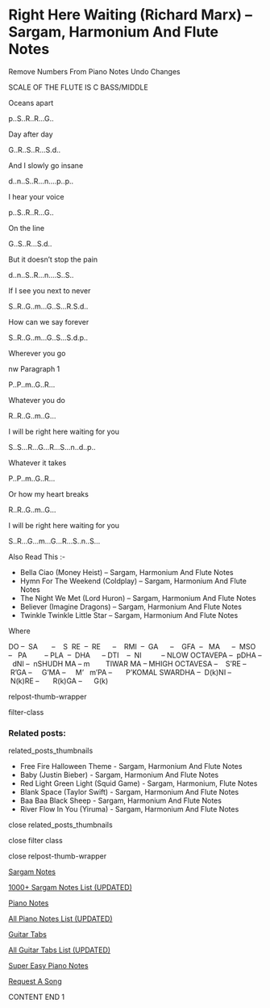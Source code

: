 
# Right Here Waiting (Richard Marx) – Sargam, Harmonium And Flute Notes

Remove Numbers From Piano Notes
Undo Changes

SCALE OF THE FLUTE IS C BASS/MIDDLE

Oceans apart

p..S..R..R…G..

Day after day

G..R..S..R…S.d..

And I slowly go insane

d..n..S..R…n….p..p..

I hear your voice

p..S..R..R…G..

On the line

G..S..R…S.d..

But it doesn’t stop the pain

d..n..S..R…n….S..S..

If I see you next to never

S..R..G..m…G..S…R.S.d..

How can we say forever

S..R..G..m…G..S…S.d.p..

Wherever you go

nw Paragraph 1

P..P..m..G..R…

Whatever you do

R..R..G..m..G…

I will be right here waiting for you

S..S…R…G…R…S…n..d..p..

Whatever it takes

P..P..m..G..R…

Or how my heart breaks

R..R..G..m..G…

I will be right here waiting for you

S..R…G…m…G…R…S..n..S…

Also Read This :-

* Bella Ciao (Money Heist) – Sargam, Harmonium And Flute Notes
* Hymn For The Weekend (Coldplay) – Sargam, Harmonium And Flute Notes
* The Night We Met (Lord Huron) – Sargam, Harmonium And Flute Notes
* Believer (Imagine Dragons) – Sargam, Harmonium And Flute Notes
* Twinkle Twinkle Little Star – Sargam, Harmonium And Flute Notes

Where

DO –  SA       –    S  RE  –  RE      –    RMI  –  GA      –    GFA  –   MA      –  MSO  –   PA         – PLA  –  DHA      – DTI    –  NI          – NLOW OCTAVEPA –  pDHA –  dNI –  nSHUDH MA – m        TIWAR MA – MHIGH OCTAVESA –    S’RE –     R’GA –     G’MA –     M’   m’PA –       P’KOMAL SWARDHA –  D(k)NI –       N(k)RE –       R(k)GA –      G(k)

relpost-thumb-wrapper

filter-class

### Related posts:

related_posts_thumbnails

* Free Fire Halloween Theme - Sargam, Harmonium And Flute Notes
* Baby (Justin Bieber) - Sargam, Harmonium And Flute Notes
* Red Light Green Light (Squid Game) - Sargam, Harmonium, Flute Notes
* Blank Space (Taylor Swift) - Sargam, Harmonium And Flute Notes
* Baa Baa Black Sheep - Sargam, Harmonium And Flute Notes
* River Flow In You (Yiruma) - Sargam, Harmonium And Flute Notes

close related_posts_thumbnails

close filter class

close relpost-thumb-wrapper

[Sargam Notes](https://www.notationsworld.com/sargam-notes.html)

[1000+ Sargam Notes List (UPDATED)](https://www.notationsworld.com/all-songs-list-sargam-notes.html)

[Piano Notes](https://www.notationsworld.com/piano-notes.html)

[All Piano Notes List (UPDATED)](https://www.notationsworld.com/all-songs-list-piano-notes.html)

[Guitar Tabs](https://www.notationsworld.com/guitar-tabs.html)

[All Guitar Tabs List (UPDATED)](https://www.notationsworld.com/all-songs-list-guitar-tabs.html)

[Super Easy Piano Notes](https://studywall.in/)

[Request A Song](https://www.notationsworld.com/request-a-song.html)

CONTENT END 1


